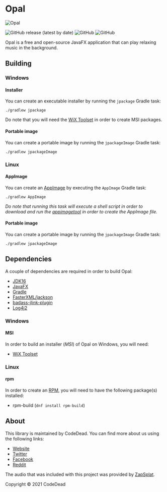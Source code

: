 # Opal

![Opal](https://codedead.com/Software/Opal/opal.png)

![GitHub release (latest by date)](https://img.shields.io/github/v/release/CodeDead/opal)
![GitHub](https://img.shields.io/badge/language-Java-green)
![GitHub](https://img.shields.io/github/license/CodeDead/opal)

Opal is a free and open-source JavaFX application that can play relaxing music in the background.

## Building

### Windows

#### Installer

You can create an executable installer by running the `jpackage` Gradle task:
```shell
./gradlew jpackage
```
Do note that you will need the [WiX Toolset](https://wixtoolset.org/) in order to create MSI packages.

#### Portable image

You can create a portable image by running the `jpackageImage` Gradle task:
```shell
./gradlew jpackageImage
```

### Linux

#### AppImage

You can create an [AppImage](https://appimage.github.io/) by executing the `AppImage` Gradle task:
```shell
./gradlew AppImage
```
*Do note that running this task will execute a shell script in order to download and run the [appimagetool](https://appimage.github.io/appimagetool/) in order to create the AppImage file.*

#### Portable image

You can create a portable image by running the `jpackageImage` Gradle task:
```shell
./gradlew jpackageImage
```

## Dependencies

A couple of dependencies are required in order to build Opal:

* [JDK16](https://openjdk.java.net/projects/jdk/16/)
* [JavaFX](https://openjfx.io/)
* [Gradle](https://gradle.org)
* [FasterXML/jackson](https://github.com/FasterXML/jackson)
* [badass-jlink-plugin](https://github.com/beryx/badass-jlink-plugin)
* [Log4j2](https://logging.apache.org/log4j/2.x/)

### Windows

#### MSI
In order to build an installer (*MSI*) of Opal on Windows, you will need:

* [WiX Toolset](https://wixtoolset.org/)

### Linux

#### rpm

In order to create an [RPM](https://en.wikipedia.org/wiki/RPM_Package_Manager), you will need to have the following package(s) installed:

* rpm-build (`dnf install rpm-build`)

## About

This library is maintained by CodeDead. You can find more about us using the following links:
* [Website](https://codedead.com)
* [Twitter](https://twitter.com/C0DEDEAD)
* [Facebook](https://facebook.com/deadlinecodedead)
* [Reddit](https://reddit.com/r/CodeDead/)

The audio that was included with this project was provided by [ZapSplat](https://www.zapsplat.com/).

Copyright © 2021 CodeDead
